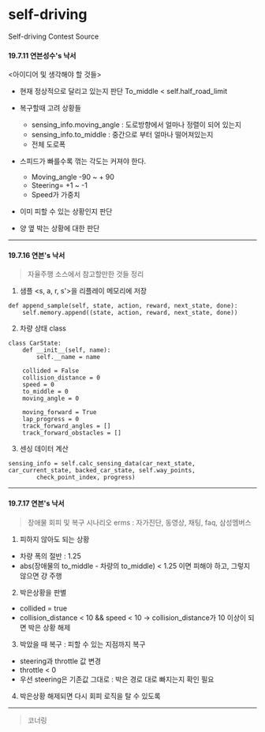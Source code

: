 # self-driving
Self-driving Contest Source

#### 19.7.11 연븐성수's 낙서

<아이디어 및 생각해야 할 것들> 
- 현재 정상적으로 달리고 있는지 판단 
To_middle < self.half_road_limit 

- 복구할때 고려 상황들 
  - sensing_info.moving_angle : 도로방향에서 얼마나 정렬이 되어 있는지 
  - sensing_info.to_middle : 중간으로 부터 얼마나 떨어져있는지 
  - 전체 도로폭

- 스피드가 빠를수록 꺾는 각도는 커져야 한다. 
  - Moving_angle -90 ~ + 90
  - Steering=  +1 ~  -1 
  - Speed가 가중치 

- 이미 피할 수 있는 상황인지 판단

- 양 옆 박는 상황에 대한 판단 

<hr>

#### 19.7.16 연븐's 낙서 
> 자율주행 소스에서 참고할만한 것들 정리

1. 샘플 <s, a, r, s'>을 리플레이 메모리에 저장
<pre><code>def append_sample(self, state, action, reward, next_state, done):
	self.memory.append((state, action, reward, next_state, done))
</code></pre>

2. 차량 상태 class
<pre><code>class CarState:
    def __init__(self, name):
        self.__name = name

    collided = False
    collision_distance = 0
    speed = 0
    to_middle = 0
    moving_angle = 0

    moving_forward = True
    lap_progress = 0
    track_forward_angles = []
    track_forward_obstacles = []
</code></pre>

3. 센싱 데이터 계산
<pre><code>sensing_info = self.calc_sensing_data(car_next_state, 	car_current_state, backed_car_state, self.way_points,
        check_point_index, progress)
</code></pre>

<hr>

#### 19.7.17 연븐's 낙서
> 장애물 회피 및 복구 시나리오 
erms : 자가진단, 동영상, 채팅, faq, 삼성멤버스 

1. 피하지 않아도 되는 상황 
- 차량 폭의 절반 : 1.25
- abs(장애물의 to_middle - 차량의 to_middle) < 1.25 이면 피해야 하고, 그렇지 않으면 걍 주행 

2. 박은상황을 판별 
- collided = true
- collision_distance < 10 && speed < 10 -> collision_distance가 10 이상이 되면 박은 상황 해제 

3. 박았을 때 복구 : 피할 수 있는 지점까지 복구 
- steering과 throttle 값 변경 
- throttle < 0 
- 우선 steering은 기존값 그대로 : 박은 경로 대로 빠지는지 확인 필요 

4. 박은상황 해제되면 다시 회피 로직을 탈 수 있도록 

<hr/>

> 코너링 
